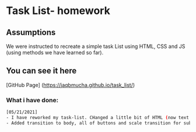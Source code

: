 # Task List- homework
## Assumptions
We were instructed to recreate a simple task List using HTML, CSS and JS (using methods we have learned so far). 

## You can see it here

[GitHub Page] (https://jaqbmucha.github.io/task_list/)


### What i have done:
```sh
[05/21/2021]
- I have reworked my task-list. CHanged a little bit of HTML (now text is on span, not paragraph), deleted some DIV and changed CSS to match the settings.
- Added transition to body, all of buttons and scale transition for submit button.
```
